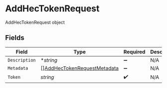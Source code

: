 # AddHecTokenRequest

AddHecTokenRequest object


## Fields

| Field                                                                             | Type                                                                              | Required                                                                          | Description                                                                       |
| --------------------------------------------------------------------------------- | --------------------------------------------------------------------------------- | --------------------------------------------------------------------------------- | --------------------------------------------------------------------------------- |
| `Description`                                                                     | **string*                                                                         | :heavy_minus_sign:                                                                | N/A                                                                               |
| `Metadata`                                                                        | [][AddHecTokenRequestMetadata](../../models/shared/addhectokenrequestmetadata.md) | :heavy_minus_sign:                                                                | N/A                                                                               |
| `Token`                                                                           | *string*                                                                          | :heavy_check_mark:                                                                | N/A                                                                               |